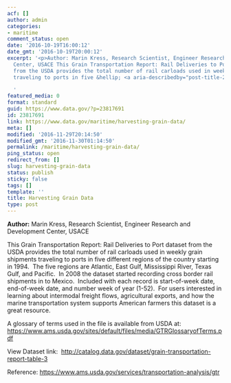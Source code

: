 ```yaml
---
acf: []
author: admin
categories:
- maritime
comment_status: open
date: '2016-10-19T16:00:12'
date_gmt: '2016-10-19T20:00:12'
excerpt: '<p>Author: Marin Kress, Research Scientist, Engineer Research and Development
  Center, USACE This Grain Transportation Report: Rail Deliveries to Port dataset
  from the USDA provides the total number of rail carloads used in weekly grain shipments
  traveling to ports in five &hellip; <a aria-describedby="post-title-23817691" href="https://www.data.gov/maritime/harvesting-grain-data/">Continued</a></p>

  '
featured_media: 0
format: standard
guid: https://www.data.gov/?p=23817691
id: 23817691
link: https://www.data.gov/maritime/harvesting-grain-data/
meta: []
modified: '2016-11-29T20:14:50'
modified_gmt: '2016-11-30T01:14:50'
permalink: /maritime/harvesting-grain-data/
ping_status: open
redirect_from: []
slug: harvesting-grain-data
status: publish
sticky: false
tags: []
template: ''
title: Harvesting Grain Data
type: post
---
```

**Author:** Marin Kress, Research Scientist, Engineer Research and Development Center, USACE


This Grain Transportation Report: Rail Deliveries to Port dataset from the USDA provides the total number of rail carloads used in weekly grain shipments traveling to ports in five different regions of the country starting in 1994.  The five regions are Atlantic, East Gulf, Mississippi River, Texas Gulf, and Pacific.  In 2008 the dataset started recording cross border rail shipments in to Mexico.  Included with each record is start-of-week date, end-of-week date, and number week of year (1-52).  For users interested in learning about intermodal freight flows, agricultural exports, and how the marine transportation system supports American farmers this dataset is a great resource.


A glossary of terms used in the file is available from USDA at: https://www.ams.usda.gov/sites/default/files/media/GTRGlossaryofTerms.pdf


View Dataset link:  <http://catalog.data.gov/dataset/grain-transportation-report-table-3>


Reference: https://www.ams.usda.gov/services/transportation-analysis/gtr


